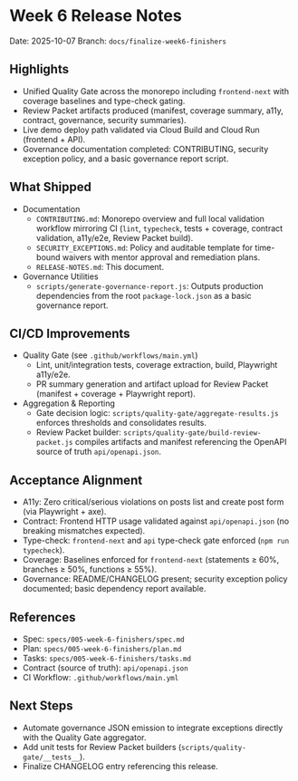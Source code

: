 # Week 6 Release Notes

Date: 2025-10-07
Branch: `docs/finalize-week6-finishers`

## Highlights

- Unified Quality Gate across the monorepo including `frontend-next` with coverage baselines and type-check gating.
- Review Packet artifacts produced (manifest, coverage summary, a11y, contract, governance, security summaries).
- Live demo deploy path validated via Cloud Build and Cloud Run (frontend + API).
- Governance documentation completed: CONTRIBUTING, security exception policy, and a basic governance report script.

## What Shipped

- Documentation
  - `CONTRIBUTING.md`: Monorepo overview and full local validation workflow mirroring CI (`lint`, `typecheck`, tests + coverage, contract validation, a11y/e2e, Review Packet build).
  - `SECURITY_EXCEPTIONS.md`: Policy and auditable template for time-bound waivers with mentor approval and remediation plans.
  - `RELEASE-NOTES.md`: This document.
- Governance Utilities
  - `scripts/generate-governance-report.js`: Outputs production dependencies from the root `package-lock.json` as a basic governance report.

## CI/CD Improvements

- Quality Gate (see `.github/workflows/main.yml`)
  - Lint, unit/integration tests, coverage extraction, build, Playwright a11y/e2e.
  - PR summary generation and artifact upload for Review Packet (manifest + coverage + Playwright report).
- Aggregation & Reporting
  - Gate decision logic: `scripts/quality-gate/aggregate-results.js` enforces thresholds and consolidates results.
  - Review Packet builder: `scripts/quality-gate/build-review-packet.js` compiles artifacts and manifest referencing the OpenAPI source of truth `api/openapi.json`.

## Acceptance Alignment

- A11y: Zero critical/serious violations on posts list and create post form (via Playwright + axe).
- Contract: Frontend HTTP usage validated against `api/openapi.json` (no breaking mismatches expected).
- Type-check: `frontend-next` and `api` type-check gate enforced (`npm run typecheck`).
- Coverage: Baselines enforced for `frontend-next` (statements ≥ 60%, branches ≥ 50%, functions ≥ 55%).
- Governance: README/CHANGELOG present; security exception policy documented; basic dependency report available.

## References

- Spec: `specs/005-week-6-finishers/spec.md`
- Plan: `specs/005-week-6-finishers/plan.md`
- Tasks: `specs/005-week-6-finishers/tasks.md`
- Contract (source of truth): `api/openapi.json`
- CI Workflow: `.github/workflows/main.yml`

## Next Steps

- Automate governance JSON emission to integrate exceptions directly with the Quality Gate aggregator.
- Add unit tests for Review Packet builders (`scripts/quality-gate/__tests__`).
- Finalize CHANGELOG entry referencing this release.
